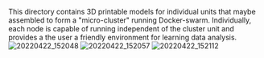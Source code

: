 This directory contains 3D printable models for individual units that maybe assembled to form a "micro-cluster" running Docker-swarm.
Individually, each node is capable of running independent of the cluster unit and provides a the user a friendly environment for learning data analysis.
![20220422_152048](https://user-images.githubusercontent.com/46449131/164741253-aad60019-b78f-4afc-b950-d11ed57c3687.jpg)
![20220422_152057](https://user-images.githubusercontent.com/46449131/164741262-fc4ce264-1bb8-48b7-bf51-857205e3c1eb.jpg)
![20220422_152112](https://user-images.githubusercontent.com/46449131/164741263-698cf555-d088-4e0c-bf2c-398c2fed22b6.jpg)
